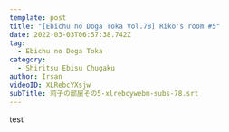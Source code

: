 ```yaml
---
template: post
title: "[Ebichu no Doga Toka Vol.78] Riko's room #5"
date: 2022-03-03T06:57:38.742Z
tag:
  - Ebichu no Doga Toka
category:
  - Shiritsu Ebisu Chugaku
author: Irsan
videoID: XLRebcYXsjw
subTitle: 莉子の部屋その5-xlrebcywebm-subs-78.srt
---
```

test